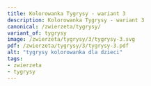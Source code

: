 ```yaml
---
title: Kolorowanka Tygrysy - wariant 3
description: Kolorowanka Tygrysy - wariant 3
canonical: /zwierzeta/tygrysy/
variant_of: tygrysy
image: /zwierzeta/tygrysy/3/tygrysy-3.svg
pdf: /zwierzeta/tygrysy/3/tygrysy-3.pdf
alt: "tygrysy kolorowanka dla dzieci"
tags:
- zwierzeta
- tygrysy
---
```

